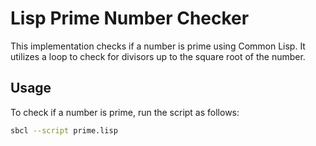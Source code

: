 # Lisp Prime Number Checker

This implementation checks if a number is prime using Common Lisp. It utilizes a loop to check for divisors up to the square root of the number.

## Usage

To check if a number is prime, run the script as follows:

```bash
sbcl --script prime.lisp
